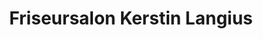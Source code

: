 ---
title: "Friseursalon Kerstin Langius"
url: /uelsen/friseursalon-kerstin-langius/
shop: Friseur
---